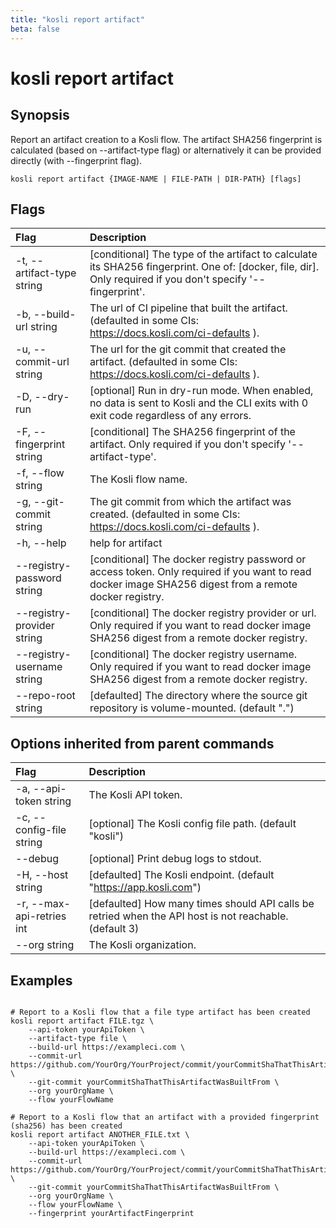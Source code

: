 ```yaml
---
title: "kosli report artifact"
beta: false
---
```


# kosli report artifact

## Synopsis

Report an artifact creation to a Kosli flow.
The artifact SHA256 fingerprint is calculated (based on --artifact-type flag) or alternatively it can be provided directly (with --fingerprint flag).

```shell
kosli report artifact {IMAGE-NAME | FILE-PATH | DIR-PATH} [flags]
```

## Flags
| Flag | Description |
| :--- | :--- |
|    -t, --artifact-type string  |  [conditional] The type of the artifact to calculate its SHA256 fingerprint. One of: [docker, file, dir]. Only required if you don't specify '--fingerprint'.  |
|    -b, --build-url string  |  The url of CI pipeline that built the artifact. (defaulted in some CIs: https://docs.kosli.com/ci-defaults ).  |
|    -u, --commit-url string  |  The url for the git commit that created the artifact. (defaulted in some CIs: https://docs.kosli.com/ci-defaults ).  |
|    -D, --dry-run  |  [optional] Run in dry-run mode. When enabled, no data is sent to Kosli and the CLI exits with 0 exit code regardless of any errors.  |
|    -F, --fingerprint string  |  [conditional] The SHA256 fingerprint of the artifact. Only required if you don't specify '--artifact-type'.  |
|    -f, --flow string  |  The Kosli flow name.  |
|    -g, --git-commit string  |  The git commit from which the artifact was created. (defaulted in some CIs: https://docs.kosli.com/ci-defaults ).  |
|    -h, --help  |  help for artifact  |
|        --registry-password string  |  [conditional] The docker registry password or access token. Only required if you want to read docker image SHA256 digest from a remote docker registry.  |
|        --registry-provider string  |  [conditional] The docker registry provider or url. Only required if you want to read docker image SHA256 digest from a remote docker registry.  |
|        --registry-username string  |  [conditional] The docker registry username. Only required if you want to read docker image SHA256 digest from a remote docker registry.  |
|        --repo-root string  |  [defaulted] The directory where the source git repository is volume-mounted. (default ".")  |


## Options inherited from parent commands
| Flag | Description |
| :--- | :--- |
|    -a, --api-token string  |  The Kosli API token.  |
|    -c, --config-file string  |  [optional] The Kosli config file path. (default "kosli")  |
|        --debug  |  [optional] Print debug logs to stdout.  |
|    -H, --host string  |  [defaulted] The Kosli endpoint. (default "https://app.kosli.com")  |
|    -r, --max-api-retries int  |  [defaulted] How many times should API calls be retried when the API host is not reachable. (default 3)  |
|        --org string  |  The Kosli organization.  |


## Examples

```shell

# Report to a Kosli flow that a file type artifact has been created
kosli report artifact FILE.tgz \
	--api-token yourApiToken \
	--artifact-type file \
	--build-url https://exampleci.com \
	--commit-url https://github.com/YourOrg/YourProject/commit/yourCommitShaThatThisArtifactWasBuiltFrom \
	--git-commit yourCommitShaThatThisArtifactWasBuiltFrom \
	--org yourOrgName \
	--flow yourFlowName 

# Report to a Kosli flow that an artifact with a provided fingerprint (sha256) has been created
kosli report artifact ANOTHER_FILE.txt \
	--api-token yourApiToken \
	--build-url https://exampleci.com \
	--commit-url https://github.com/YourOrg/YourProject/commit/yourCommitShaThatThisArtifactWasBuiltFrom \
	--git-commit yourCommitShaThatThisArtifactWasBuiltFrom \
	--org yourOrgName \
	--flow yourFlowName \
	--fingerprint yourArtifactFingerprint 

```

